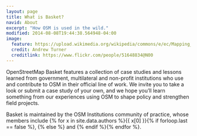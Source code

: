 ```yaml
---
layout: page
title: What is Basket?
navid: About
excerpt: "How OSM is used in the wild."
modified: 2014-08-08T19:44:38.564948-04:00
image:
  feature: https://upload.wikimedia.org/wikipedia/commons/e/ec/Mapping_the_Zoo_Crew_Sign.jpg
  credit: Andrew Turner
  creditlink: https://www.flickr.com/people/51648834@N00
---
```


OpenStreetMap Basket features a collection of case studies and lessons learned from government, multilateral and non-profit institutions who use and contribute to OSM in their official line of work. We invite you to take a look or submit a case study of your own, and we hope you’ll learn something from our experiences using OSM to shape policy and strengthen field projects. 

Basket is maintained by the OSM Institutions community of practice, whose members include {% for x in site.data.authors %}{{ x[0] }}{% if forloop.last == false %}, {% else %} and {% endif %}{% endfor %}. 
